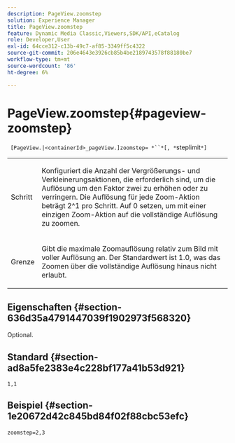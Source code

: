 ```yaml
---
description: PageView.zoomstep
solution: Experience Manager
title: PageView.zoomstep
feature: Dynamic Media Classic,Viewers,SDK/API,eCatalog
role: Developer,User
exl-id: 64cce312-c13b-49c7-af85-3349ff5c4322
source-git-commit: 206e4643e3926cb85b4be2189743578f88180be7
workflow-type: tm+mt
source-wordcount: '86'
ht-degree: 6%

---
```


# PageView.zoomstep{#pageview-zoomstep}

` [PageView.|<containerId>_pageView.]zoomstep= *``*[, *`steplimit`*]`

<table id="table_82C9252157DB41B5B98505855975D2F5"> 
 <tbody> 
  <tr> 
   <td colname="col1"> <p> <span class="codeph"><span class="varname"> Schritt</span></span> </p> </td> 
   <td colname="col2"> <p> Konfiguriert die Anzahl der Vergrößerungs- und Verkleinerungsaktionen, die erforderlich sind, um die Auflösung um den Faktor zwei zu erhöhen oder zu verringern. Die Auflösung für jede Zoom-Aktion beträgt 2^1 pro Schritt. Auf <span class="codeph"> 0</span> setzen, um mit einer einzigen Zoom-Aktion auf die vollständige Auflösung zu zoomen. </p> </td> 
  </tr> 
  <tr> 
   <td colname="col1"> <p><span class="codeph"><span class="varname"> Grenze</span></span> </p> </td> 
   <td colname="col2"> <p> Gibt die maximale Zoomauflösung relativ zum Bild mit voller Auflösung an. Der Standardwert ist <span class="codeph"> 1.0</span>, was das Zoomen über die vollständige Auflösung hinaus nicht erlaubt. </p> </td> 
  </tr> 
 </tbody> 
</table>

## Eigenschaften {#section-636d35a4791447039f1902973f568320}

Optional.

## Standard {#section-ad8a5fe2383e4c228bf177a41b53d921}

`1,1`

## Beispiel {#section-1e20672d42c845bd84f02f88cbc53efc}

`zoomstep=2,3`

